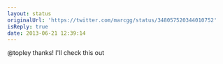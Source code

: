 ```yaml
---
layout: status
originalUrl: 'https://twitter.com/marcgg/status/348057520344010752'
isReply: true
date: 2013-06-21 12:39:14
---
```


@topley thanks! I'll check this out
